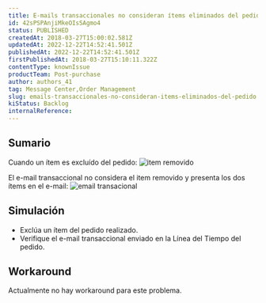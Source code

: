 ```yaml
---
title: E-mails transaccionales no consideran ítems eliminados del pedido
id: 42sPSPAnjiMkeOIsSAgmo4
status: PUBLISHED
createdAt: 2018-03-27T15:00:02.581Z
updatedAt: 2022-12-22T14:52:41.501Z
publishedAt: 2022-12-22T14:52:41.501Z
firstPublishedAt: 2018-03-27T15:10:11.322Z
contentType: knownIssue
productTeam: Post-purchase
author: authors_41
tag: Message Center,Order Management
slug: emails-transaccionales-no-consideran-items-eliminados-del-pedido
kiStatus: Backlog
internalReference: 
---
```


## Sumario

Cuando un ítem es excluído del pedido:
![item removido](//images.ctfassets.net/alneenqid6w5/6Z4eZwTaE00c4IoWWwgoAE/c280b06fb2912bad51afceac5db4c4d0/tozOd3.jpg)

El e-mail transaccional no considera el item removido y presenta los dos ítems en el e-mail:
![email transacional](//images.ctfassets.net/alneenqid6w5/77NEYq80oM6Umm44KO8Uc/625b13837f9ff4b4333e2e28a0745431/zbXg5s.jpg)



## Simulación

- Exclúa un ítem del pedido realizado.
- Verifique el e-mail transaccional enviado en la Línea del Tiempo del pedido.

## Workaround

Actualmente no hay workaround para este problema.

